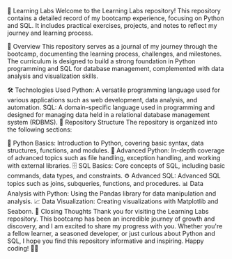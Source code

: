 🚀 Learning Labs
Welcome to the Learning Labs repository! This repository contains a detailed record of my bootcamp experience, focusing on Python and SQL. It includes practical exercises, projects, and notes to reflect my journey and learning process.

📝 Overview
This repository serves as a journal of my journey through the bootcamp, documenting the learning process, challenges, and milestones. The curriculum is designed to build a strong foundation in Python programming and SQL for database management, complemented with data analysis and visualization skills.

🛠️ Technologies Used
Python: A versatile programming language used for various applications such as web development, data analysis, and automation.
SQL: A domain-specific language used in programming and designed for managing data held in a relational database management system (RDBMS).
📁 Repository Structure
The repository is organized into the following sections:

🐍 Python Basics: Introduction to Python, covering basic syntax, data structures, functions, and modules.
🚀 Advanced Python: In-depth coverage of advanced topics such as file handling, exception handling, and working with external libraries.
🗄️ SQL Basics: Core concepts of SQL, including basic commands, data types, and constraints.
⚙️ Advanced SQL: Advanced SQL topics such as joins, subqueries, functions, and procedures.
📊 Data Analysis with Python: Using the Pandas library for data manipulation and analysis.
📈 Data Visualization: Creating visualizations with Matplotlib and Seaborn.
🌟 Closing Thoughts
Thank you for visiting the Learning Labs repository. This bootcamp has been an incredible journey of growth and discovery, and I am excited to share my progress with you. Whether you're a fellow learner, a seasoned developer, or just curious about Python and SQL, I hope you find this repository informative and inspiring. Happy coding! 🚀✨

